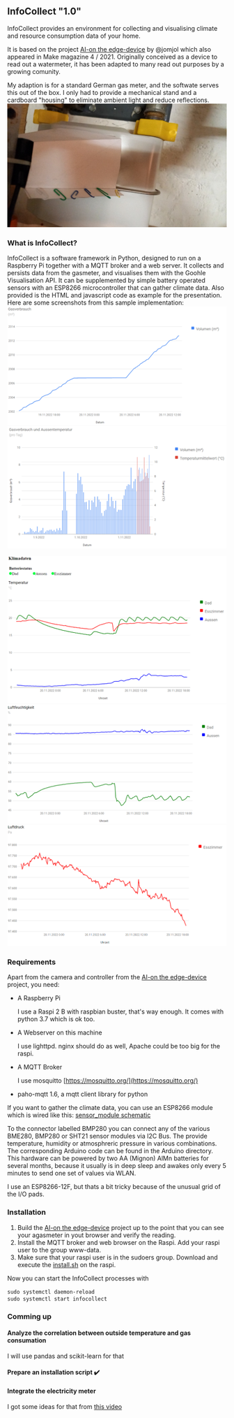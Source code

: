 ## InfoCollect <!--Version=-->"1.0"
InfoCollect provides an environment for collecting and visualising climate and resource consumption data of your home. 

It is based on the project [AI-on the edge-device](https://github.com/jomjol/AI-on-the-edge-device) by @jomjol which also appeared in Make magazine 4 / 2021.
Originally conceived as a device to read out a watermeter, it has been adapted to many read out purposes by a growing comunity. 

My adaption is for a standard German gas meter, and the softwate serves this out of the box. I only had to provide a mechanical stand and a cardboard "housing" to eliminate ambient light and reduce reflections.
![cardboard housing](/assets/20221119_165635.jpg)

### What is InfoCollect?
InfoCollect is a software framework in Python, designed to run on a Raspberry Pi together with a MQTT broker and a web server. It collects and persists data from the gasmeter, and visualises them with the Goohle 
Visualisation API. It can be supplemented by simple battery operated sensors with an ESP8266 microcontroller that can gather climate data. Also provided is the HTML and javascript code as example
for the presentation. Here are some screenshots from this sample implementation:
![gas consumation daily](/assets/gas_daily.png)
![gas and temperature combined](/assets/gas_temp.png)

![temperature](/assets/temp.png)
![humidity](/assets/humidity.png)
![pressure](/assets/pressure.png)

### Requirements
Apart from the camera and controller from the [AI-on the edge-device](https://github.com/jomjol/AI-on-the-edge-device) project, you need:
- A Raspberry Pi
	
	I use a Raspi 2 B with raspbian buster, that's way enough. It comes with python 3.7 which is ok too.
- A Webserver on this machine
	
	I use lighttpd. nginx should do as well, Apache could be too big for the raspi.
- A MQTT Broker
	
	I use mosquitto [https://mosquitto.org/](https://mosquitto.org/)
- paho-mqtt 1.6, a mqtt client library for python

If you want to gather the climate data, you can use an ESP8266 module which is wired like this: [sensor_module schematic](/assets/sensor_module.pdf)

To the connector labelled BMP280 you can connect any of the various BME280, BMP280 or SHT21 sensor modules via I2C Bus. The provide temperature, humidity or atmosphreric pressure in
various combinations. The corresponding Arduino code can be found in the Arduino directory. This hardware can be powered by two AA (Mignon) AlMn  batteries for several months, because
it usually is in deep sleep and awakes only every 5 minutes to send one set of values via WLAN.

I use an ESP8266-12F, but thats a bit tricky because of the unusual grid of the I/O pads.

### Installation
1. Build the [AI-on the edge-device](https://github.com/jomjol/AI-on-the-edge-device) project up to the point that you can see your agasmeter in yout browser and verify
the reading.
2. Install the MQTT broker and web browser on the Raspi. Add your raspi user to the group www-data.
3. Make sure that your raspi user is in the sudoers group. Download and execute the [install.sh](/assets/install.sh) on the raspi. 

Now you can start the InfoCollect processes with
```
sudo systemctl daemon-reload
sudo systemctl start infocollect
```


### Comming up
#### Analyze the correlation between outside temperature and gas consumation
I will use pandas and scikit-learn for that
#### Prepare an installation script :heavy_check_mark:
#### Integrate the electricity meter
I got some ideas for that from [this video](https://www.youtube.com/watch?v=l99ZXvqqBRY&list=FLW6Zg6QSCuyhSc68cUOKlCA&index=1&t=1115s)



